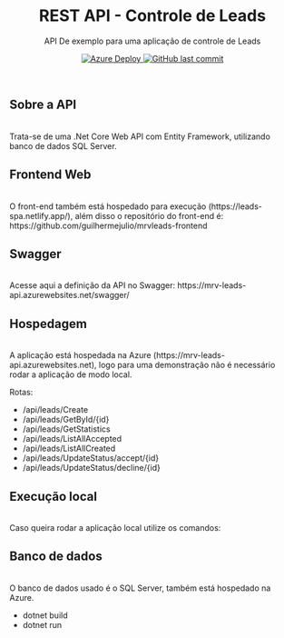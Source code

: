
<h1 align="center">REST API - Controle de Leads</h1>
<p align="center">API De exemplo para uma aplicação de controle de Leads</p>
<p align="center">
  <a href="https://github.com/guilhermejulio/MRV.Leads.Api/commits/main">
    <img alt="Azure Deploy" src="https://github.com/guilhermejulio/MRV.Leads.Api/actions/workflows/main_mrv-leads-api.yml/badge.svg">
    <img alt="GitHub last commit" src="https://img.shields.io/github/last-commit/guilhermejulio/MRV.Leads.Api">
  </a>
	
</p>
<br/>

## Sobre a API

<br/>
Trata-se de uma .Net Core Web API com Entity Framework, utilizando banco de dados SQL Server. 

## Frontend Web

<br/>
O front-end também está hospedado para execução (https://leads-spa.netlify.app/), além disso o repositório do front-end é: https://github.com/guilhermejulio/mrvleads-frontend

## Swagger

<br/>
Acesse aqui a definição da API no Swagger: https://mrv-leads-api.azurewebsites.net/swagger/


## Hospedagem

<br/>
A aplicação está hospedada na Azure (https://mrv-leads-api.azurewebsites.net), logo para uma demonstração não é necessário rodar a aplicação de modo local.

Rotas: 
- /api/leads/Create
- /api/leads/GetById/{id}
- /api/leads/GetStatistics
- /api/leads/ListAllAccepted
- /api/leads/ListAllCreated
- /api/leads/UpdateStatus/accept/{id}
- /api/leads/UpdateStatus/decline/{id}

## Execução local

<br/>
Caso queira rodar a aplicação local utilize os comandos:

## Banco de dados

<br/>
O banco de dados usado é o SQL Server, também está hospedado na Azure.

- dotnet build
- dotnet run
